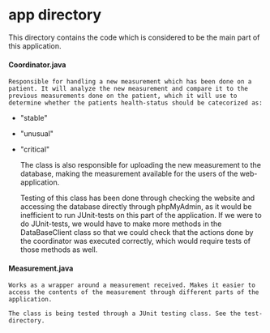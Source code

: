 # app directory

This directory contains the code which is considered to be the main part of this application.

#### Coordinator.java

    Responsible for handling a new measurement which has been done on a patient. It will analyze the new measurement and compare it to the previous measurements done on the patient, which it will use to determine whether the patients health-status should be catecorized as:

* "stable"
* "unusual"
* "critical"

    The class is also responsible for uploading the new measurement to the database, making the measurement available for the users of the web-application.

    Testing of this class has been done through checking the website and accessing the database directly through phpMyAdmin, as it would be inefficient to run JUnit-tests on this part of the application. If we were to do JUnit-tests, we would have to make more methods in the DataBaseClient class so that we could check that the actions done by the coordinator was executed correctly, which would require tests of those methods as well.


#### Measurement.java

    Works as a wrapper around a measurement received. Makes it easier to access the contents of the measurement through different parts of the application.

    The class is being tested through a JUnit testing class. See the test-directory.
